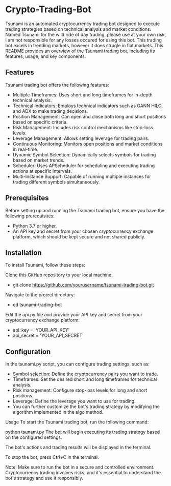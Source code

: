 # Crypto-Trading-Bot

Tsunami is an automated cryptocurrency trading bot designed to execute trading strategies based on technical analysis and market conditions. Named Tsunami for the wild ride of day trading, please use at your own risk, I am not responsible for any losses occured for using this bot. This trading bot excels in trending markets, however it does strugle in flat markets. This README provides an overview of the Tsunami trading bot, including its features, usage, and key components.

## Features
Tsunami trading bot offers the following features:

- Multiple Timeframes: Uses short and long timeframes for in-depth technical analysis.
- Technical Indicators: Employs technical indicators such as GANN HILO, and ADX to make trading decisions.
- Position Management: Can open and close both long and short positions based on specific criteria.
- Risk Management: Includes risk control mechanisms like stop-loss levels.
- Leverage Management: Allows setting leverage for trading pairs.
- Continuous Monitoring: Monitors open positions and market conditions in real-time.
- Dynamic Symbol Selection: Dynamically selects symbols for trading based on market trends.
- Scheduler: Uses APScheduler for scheduling and executing trading actions at specific intervals.
- Multi-Instance Support: Capable of running multiple instances for trading different symbols simultaneously.

## Prerequisites
Before setting up and running the Tsunami trading bot, ensure you have the following prerequisites:

- Python 3.7 or higher.
- An API key and secret from your chosen cryptocurrency exchange platform, which should be kept secure and not shared publicly.
  
## Installation
To install Tsunami, follow these steps:

Clone this GitHub repository to your local machine:

- git clone https://github.com/yourusername/tsunami-trading-bot.git

Navigate to the project directory:

- cd tsunami-trading-bot

Edit the api.py file and provide your API key and secret from your cryptocurrency exchange platform:

- api_key = 'YOUR_API_KEY'
- api_secret = 'YOUR_API_SECRET'

## Configuration
In the tsunami.py script, you can configure trading settings, such as:

- Symbol selection: Define the cryptocurrency pairs you want to trade.
- Timeframes: Set the desired short and long timeframes for technical analysis.
- Risk management: Configure stop-loss levels for long and short positions.
- Leverage: Define the leverage you want to use for trading.
- You can further customize the bot's trading strategy by modifying the algorithm implemented in the algo method.

Usage
To start the Tsunami trading bot, run the following command:

python tsunami.py
The bot will begin executing its trading strategy based on the configured settings.

The bot's actions and trading results will be displayed in the terminal.

To stop the bot, press Ctrl+C in the terminal.

Note: Make sure to run the bot in a secure and controlled environment. Cryptocurrency trading involves risks, and it's essential to understand the bot's strategy and use it responsibly.

